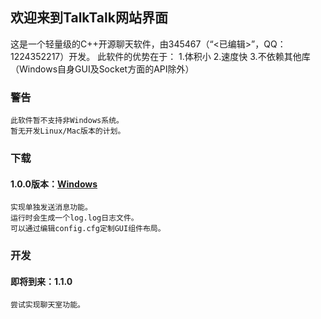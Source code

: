 ## 欢迎来到TalkTalk网站界面

这是一个轻量级的C++开源聊天软件，由345467（“<已编辑>”，QQ：1224352217）开发。
此软件的优势在于：
  1.体积小
  2.速度快
  3.不依赖其他库（Windows自身GUI及Socket方面的API除外）

### 警告
    此软件暂不支持非Windows系统。
    暂无开发Linux/Mac版本的计划。

### 下载

#### 1.0.0版本：[Windows](https://345467.github.io/TkTk-Web/TalkTalk1.0.0.exe)
    实现单独发送消息功能。
    运行时会生成一个log.log日志文件。
    可以通过编辑config.cfg定制GUI组件布局。

### 开发

#### 即将到来：1.1.0
    尝试实现聊天室功能。
